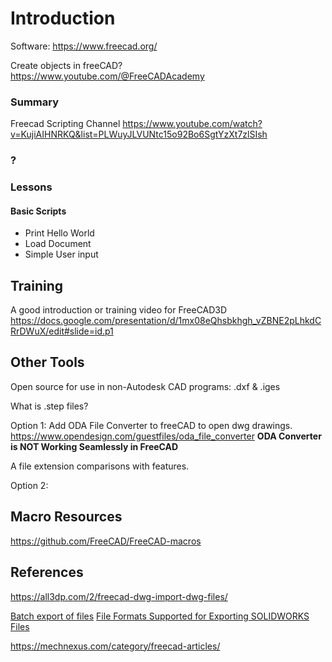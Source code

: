 # Introduction

Software:
<https://www.freecad.org/>

Create objects in freeCAD?  
<https://www.youtube.com/@FreeCADAcademy>

### Summary

Freecad Scripting Channel
<https://www.youtube.com/watch?v=KujiAIHNRKQ&list=PLWuyJLVUNtc15o92Bo6SgtYzXt7zlSIsh>

### ?

### Lessons

#### Basic Scripts

- Print Hello World
- Load Document
- Simple User input

## Training

A good introduction or training video for FreeCAD3D
<https://docs.google.com/presentation/d/1mx08eQhsbkhgh_vZBNE2pLhkdCRrDWuX/edit#slide=id.p1>

## Other Tools

Open source for use in non-Autodesk CAD programs: .dxf &  .iges

What is .step files?

Option 1: Add ODA File Converter to freeCAD to open dwg drawings.
<https://www.opendesign.com/guestfiles/oda_file_converter>
**ODA Converter is NOT Working Seamlessly in FreeCAD**

A file extension comparisons with features.

Option 2:

## Macro Resources

https://github.com/FreeCAD/FreeCAD-macros

## References

<https://all3dp.com/2/freecad-dwg-import-dwg-files/>

[Batch export of files](<https://cadplus.xarial.com/batch/>)
[File Formats Supported for Exporting SOLIDWORKS Files](https://help.solidworks.com/2022/English/SWConnected/swdotworks/t_export_sw_non_sw_file.htm#:~:text=SLDASM%2C%20or%20*.,export%20options%20and%20click%20OK.)

<https://mechnexus.com/category/freecad-articles/>


